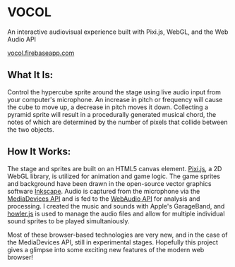 # VOCOL
An interactive audiovisual experience built with Pixi.js, WebGL, and the Web Audio API

[vocol.firebaseapp.com](https://vocol.firebaseapp.com)


## What It Is:
Control the hypercube sprite around the stage using live audio input from your computer's microphone. 
An increase in pitch or frequency will cause the cube to move up, a decrease in pitch moves it down. 
Collecting a pyramid sprite will result in a procedurally generated musical chord, the notes of which 
are determined by the number of pixels that collide between the two objects.

## How It Works:
The stage and sprites are built on an HTML5 canvas element. [Pixi.js](https://github.com/pixijs/pixi.js), a 2D WebGL library, is utilized 
for animation and game logic. The game sprites and background have been drawn in the open-source vector graphics software [Inkscape](https://inkscape.org/en/). Audio is captured from the microphone via the [MediaDevices API](https://developer.mozilla.org/en-US/docs/Web/API/MediaDevices) 
and is fed to the [WebAudio API](https://developer.mozilla.org/en-US/docs/Web/API/Web_Audio_API) for analysis and processing. I created the music and sounds with Apple's GarageBand, and [howler.js](https://github.com/goldfire/howler.js/tree/2.0) is used to manage the audio files and allow for multiple individual sound sprites to be played simultaniously.

Most of these browser-based technologies are very new, and in the case of the MediaDevices API, still in experimental stages. Hopefully this project gives a glimpse into some exciting new features of the modern web browser!
